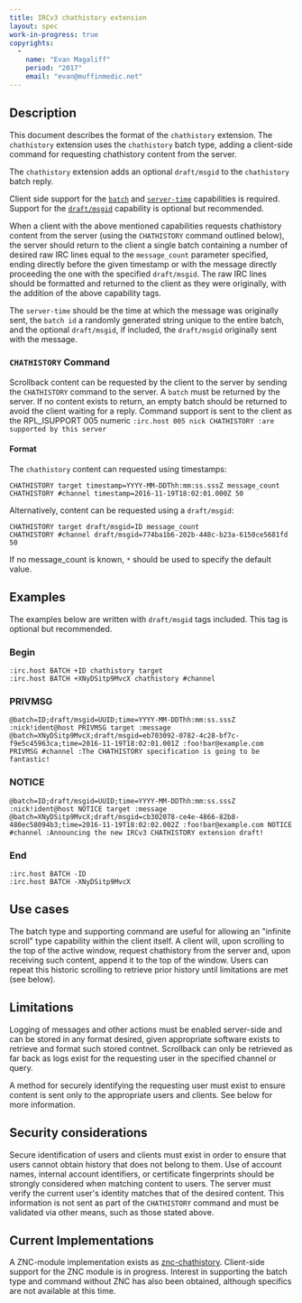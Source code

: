 ```yaml
---
title: IRCv3 chathistory extension
layout: spec
work-in-progress: true
copyrights:
  -
    name: "Evan Magaliff"
    period: "2017"
    email: "evan@muffinmedic.net"
---
```

## Description
This document describes the format of the `chathistory` extension. The `chathistory` extension uses the `chathistory` batch type, adding a client-side command for requesting chathistory content from the server.

The `chathistory` extension adds an optional `draft/msgid` to the `chathistory` batch reply.

Client side support for the [`batch`][batch] and [`server-time`][server-time] capabilities is required. Support for the [`draft/msgid`](https://github.com/ircv3/ircv3-specifications/pull/285) capability is optional but recommended.

When a client with the above mentioned capabilities requests chathistory content from the server (using the `CHATHISTORY` command outlined below), the server should return to the client a single batch containing a number of desired raw IRC lines equal to the `message_count` parameter specified, ending directly before the given timestamp or with the message directly proceeding the one with the specified `draft/msgid`. The raw IRC lines should be formatted and returned to the client as they were originally, with the addition of the above capability tags.

The `server-time` should be the time at which the message was originally sent, the `batch id` a randomly generated string unique to the entire batch, and the optional `draft/msgid`, if included, the `draft/msgid` originally sent with the message.

### `CHATHISTORY` Command
Scrollback content can be requested by the client to the server by sending the `CHATHISTORY` command to the server. A `batch` must be returned by the server. If no content exists to return, an empty batch should be returned to avoid the client waiting for a reply. Command support is sent to the client as the RPL_ISUPPORT 005 numeric `:irc.host 005 nick CHATHISTORY :are supported by this server`

#### Format
The `chathistory` content can requested using timestamps:

    CHATHISTORY target timestamp=YYYY-MM-DDThh:mm:ss.sssZ message_count
    CHATHISTORY #channel timestamp=2016-11-19T18:02:01.000Z 50

Alternatively, content can be requested using a `draft/msgid`:

    CHATHISTORY target draft/msgid=ID message_count
    CHATHISTORY #channel draft/msgid=774ba1b6-202b-448c-b23a-6150ce5681fd 50

If no message_count is known, `*` should be used to specify the default value.

## Examples
The examples below are written with `draft/msgid` tags included. This tag is optional but recommended.

### Begin
    :irc.host BATCH +ID chathistory target
    :irc.host BATCH +XNyDSitp9MvcX chathistory #channel
### PRIVMSG
    @batch=ID;draft/msgid=UUID;time=YYYY-MM-DDThh:mm:ss.sssZ :nick!ident@host PRIVMSG target :message
    @batch=XNyDSitp9MvcX;draft/msgid=eb703092-0782-4c28-bf7c-f9e5c45963ca;time=2016-11-19T18:02:01.001Z :foo!bar@example.com PRIVMSG #channel :The CHATHISTORY specification is going to be fantastic!
### NOTICE
    @batch=ID;draft/msgid=UUID;time=YYYY-MM-DDThh:mm:ss.sssZ :nick!ident@host NOTICE target :message
    @batch=XNyDSitp9MvcX;draft/msgid=cb302078-ce4e-4866-82b8-480ec58094b3;time=2016-11-19T18:02:02.002Z :foo!bar@example.com NOTICE #channel :Announcing the new IRCv3 CHATHISTORY extension draft!
### End
    :irc.host BATCH -ID
    :irc.host BATCH -XNyDSitp9MvcX

## Use cases
The batch type and supporting command are useful for allowing an "infinite scroll" type capability within the client itself. A client will, upon scrolling to the top of the active window, request chathistory from the server and, upon receiving such content, append it to the top of the window. Users can repeat this historic scrolling to retrieve prior history until limitations are met (see below).

## Limitations
Logging of messages and other actions must be enabled server-side and can be stored in any format desired, given appropriate software exists to retrieve and format such stored contnet. Scrollback can only be retrieved as far back as logs exist for the requesting user in the specified channel or query.

A method for securely identifying the requesting user must exist to ensure content is sent only to the appropriate users and clients. See below for more information.

## Security considerations
Secure identification of users and clients must exist in order to ensure that users cannot obtain history that does not belong to them. Use of account names, internal account identifiers, or certificate fingerprints should be strongly considered when matching content to users. The server must verify the current user's identity matches that of the desired content. This information is not sent as part of the `CHATHISTORY` command and must be validated via other means, such as those stated above.

## Current Implementations
A ZNC-module implementation exists as [znc-chathistory](https://github.com/MuffinMedic/znc-chathistory). Client-side support for the ZNC module is in progress. Interest in supporting the batch type and command without ZNC has also been obtained, although specifics are not available at this time.

[batch]: http://ircv3.net/specs/extensions/batch-3.2.html
[chathistory]: http://ircv3.net/specs/extensions/batch/chathistory-3.3.html
[server-time]: http://ircv3.net/specs/extensions/server-time-3.2.html
